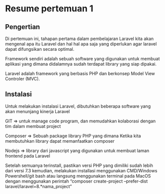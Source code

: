 # Resume pertemuan 1

## Pengertian

Di pertemuan ini, tahapan pertama dalam pembelajaran Laravel kita akan mengenal apa itu Laravel dan hal hal apa saja yang diperlukan agar laravel dapat difungsikan secara optimal.

Framework sendiri adalah sebuah software yang digunakan untuk membuat aplikasi yang dimana didalamnya sudah terdapat library yang siap dipakai.

Laravel adalah framework yang berbasis PHP dan berkonsep Model View Controler (MVC).

## Instalasi

Untuk melakukan instalasi Laravel, dibutuhkan beberapa software yang akan menunjang kinerja Laravel

GIT => untuk manage code program, dan memudahkan kolaborasi dengan tim dalam membuat project

Composer => Sebuah package library PHP yang dimana Ketika kita membutuhkan library dapat memanfaatkan composer

Nodejs => library dari javascript yang digunakan untuk membuat laman frontend pada Laravel

Setelah semuanya terinstall, pastikan versi PHP yang dimiliki sudah lebih dari versi 7.3 kemudian, melakukan installasi menggunakan CMD/Windows Powershell/git bash atau langsung menggunakan terminal pada MacOS dengan menggunakan perintah “composer create-project –prefer-dist laravel/laravel=8.*nama_project”


